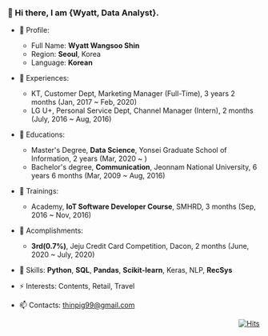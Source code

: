 ### 👋 Hi there, I am {Wyatt, Data Analyst}.


- 🔭 Profile:
  - Full Name: **Wyatt Wangsoo Shin**
  - Region: **Seoul**, Korea
  - Language: **Korean**
  
- 👯 Experiences:
  - KT, Customer Dept, Marketing Manager (Full-Time), 3 years 2 months (Jan, 2017 ~ Feb, 2020)
  - LG U+, Personal Service Dept, Channel Manager (Intern), 2 months (July, 2016 ~ Aug, 2016)

- 🌱 Educations:
  - Master's Degree, **Data Science**, Yonsei Graduate School of Information, 2 years (Mar, 2020 ~ )
  - Bachelor's degree, **Communication**, Jeonnam National University, 6 years 6 months (Mar, 2009 ~ Aug, 2016)

- 🌱 Trainings:
  - Academy, **IoT Software Developer Course**, SMHRD, 3 months (Sep, 2016 ~ Nov, 2016)

- 💬 Acomplishments:
  - **3rd(0.7%)**, Jeju Credit Card Competition, Dacon, 2 months (June, 2020 ~ July, 2020)
  
- 🤔 Skills: **Python**, **SQL**, **Pandas**, **Scikit-learn**, Keras, NLP, **RecSys**
- ⚡ Interests: Contents, Retail, Travel
- 📫 Contacts: thinpig99@gmail.com


<div align=right>
  
[![Hits](https://hits.seeyoufarm.com/api/count/incr/badge.svg?url=https%3A%2F%2Fgithub.com%2Fthinpig99&count_bg=%2379C83D&title_bg=%23555555&icon=github.svg&icon_color=%23E7E7E7&title=hits&edge_flat=true)](https://hits.seeyoufarm.com)

</div>
